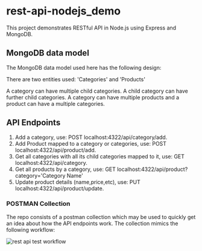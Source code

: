 # rest-api-nodejs_demo

This project demonstrates RESTful API in Node.js using Express and MongoDB.

## MongoDB data model

The MongoDB data model used here has the following design:

There are two entities used: 'Categories' and 'Products'

A category can have multiple child categories. A child category can have further child categories. A category can have multiple products and a product can have a multiple categories.

## API Endpoints

1. Add a category, use: POST localhost:4322/api/category/add.
1. Add Product mapped to a category or categories, use: POST localhost:4322/api/product/add.
1. Get all categories with all its child categories mapped to it, use: GET localhost:4322/api/category.
1. Get all products by a category, use: GET localhost:4322/api/product?category='Category Name'
1. Update product details (name,price,etc), use: PUT localhost:4322/api/product/update.

### POSTMAN Collection

The repo consists of a postman collection which may be used to quickly get an idea about how the API endpoints work. The collection mimics the following workflow:

![rest api test workflow](https://user-images.githubusercontent.com/21245503/44470951-8ab87280-a648-11e8-8c85-9ef2e6f2133b.jpeg)
